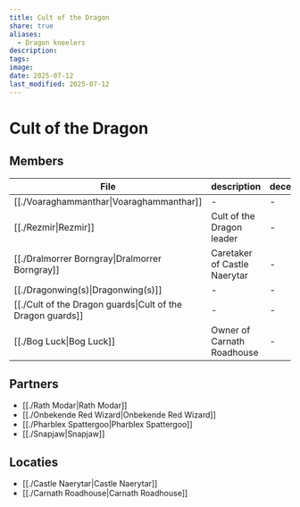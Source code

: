 ```yaml
---
title: Cult of the Dragon
share: true
aliases:
  - Dragon kneelers
description: 
tags: 
image: 
date: 2025-07-12
last_modified: 2025-07-12
---
```

# Cult of the Dragon

## Members
| File                                                                           | description                  | deceased |
| ------------------------------------------------------------------------------ | ---------------------------- | -------- |
| [[./Voaraghammanthar\|Voaraghammanthar]]                   | \-                           | \-       |
| [[./Rezmir\|Rezmir]]                                       | Cult of the Dragon leader    | \-       |
| [[./Dralmorrer Borngray\|Dralmorrer Borngray]]             | Caretaker of Castle Naerytar | \-       |
| [[./Dragonwing(s)\|Dragonwing(s)]]                         | \-                           | \-       |
| [[./Cult of the Dragon guards\|Cult of the Dragon guards]] | \-                           | \-       |
| [[./Bog Luck\|Bog Luck]]                                   | Owner of Carnath Roadhouse   | \-       |


## Partners
- [[./Rath Modar|Rath Modar]]
- [[./Onbekende Red Wizard|Onbekende Red Wizard]]
- [[./Pharblex Spattergoo|Pharblex Spattergoo]]
- [[./Snapjaw|Snapjaw]]

## Locaties
- [[./Castle Naerytar|Castle Naerytar]]
- [[./Carnath Roadhouse|Carnath Roadhouse]]
